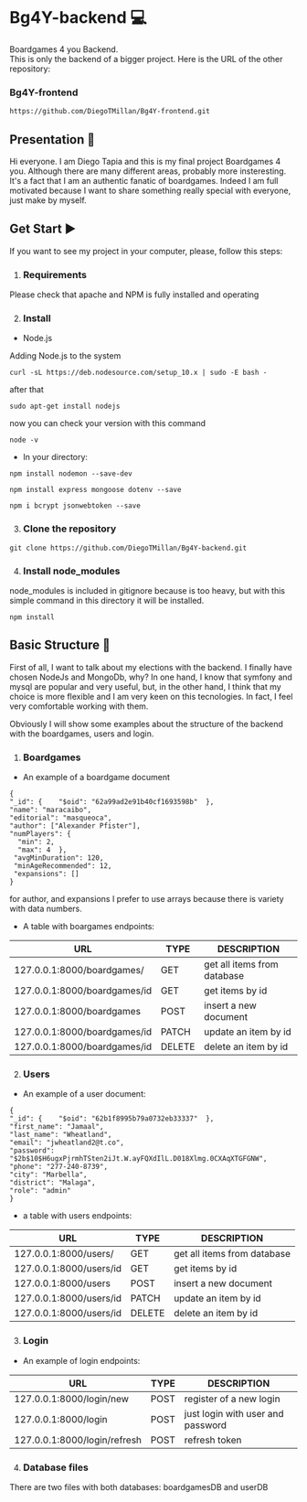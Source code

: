 # Bg4Y-backend :computer:
Boardgames 4 you Backend.\
This is only the backend of a bigger project. Here is the URL of the other repository:
  ### Bg4Y-frontend
  ```
  https://github.com/DiegoTMillan/Bg4Y-frontend.git
  ```

## Presentation :green_book:
Hi everyone. I am Diego Tapia and this is my final project Boardgames 4 you. Although there are many different areas, probably more insteresting.
It's a fact that I am an authentic fanatic of boardgames.
Indeed I am full motivated because I want to share something really special with everyone, just make by myself.

## Get Start :arrow_forward:

If you want to see my project in your computer, please, follow this steps:

  1. ### Requirements

Please check that apache and NPM is fully installed and operating

  2. ### Install

  - Node.js

Adding Node.js to the system

```
curl -sL https://deb.nodesource.com/setup_10.x | sudo -E bash -
```

after that

```
sudo apt-get install nodejs
```

now you can check your version with this command

```
node -v
```

  - In your directory:

```
npm install nodemon --save-dev
```
```
npm install express mongoose dotenv --save
```
```
npm i bcrypt jsonwebtoken --save
```

  3. ### Clone the repository

```
git clone https://github.com/DiegoTMillan/Bg4Y-backend.git
```

  4. ### Install node_modules

node_modules is included in gitignore because is too heavy, but with this simple command in this directory it will be installed.

```
npm install
```

## Basic Structure :bookmark_tabs:

First of all, I want to talk about my elections with the backend. I finally have chosen NodeJs and MongoDb, why?
In one hand, I know that symfony and mysql are popular
and very useful, but, in the other hand, I think that my choice is more flexible and I am very keen on this tecnologies. 
In fact, I feel very comfortable working with them.

Obviously I will show some examples about the structure of the backend with the boardgames, users and login.

  1. ### Boardgames

  - An example of a boardgame document

```
{  
"_id": {    "$oid": "62a99ad2e91b40cf1693598b"  },
"name": "maracaibo",
"editorial": "masqueoca",
"author": ["Alexander Pfister"],
"numPlayers": {
  "min": 2,
  "max": 4  },
 "avgMinDuration": 120,
 "minAgeRecommended": 12,
 "expansions": []
}
```
for author, and expansions I prefer to use arrays because there is variety with data numbers.

- A table with boargames endpoints:

|URL|TYPE|DESCRIPTION|
|---|---|------------|
|127.0.0.1:8000/boardgames/|GET|get all items from database|
|127.0.0.1:8000/boardgames/id|GET|get items by id|
|127.0.0.1:8000/boardgames|POST|insert a new document|
|127.0.0.1:8000/boardgames/id|PATCH|update an item by id|
|127.0.0.1:8000/boardgames/id|DELETE|delete an item by id|

2. ### Users

- An example of a user document:

```
{  
"_id": {    "$oid": "62b1f8995b79a0732eb33337"  },
"first_name": "Jamaal",
"last_name": "Wheatland",
"email": "jwheatland2@t.co",
"password": "$2b$10$H6ugxPjrmhTSten2iJt.W.ayFQXdIlL.D018Xlmg.0CXAqXTGFGNW",
"phone": "277-240-8739",
"city": "Marbella",
"district": "Malaga",
"role": "admin"
}
```
- a table with users endpoints:

|URL|TYPE|DESCRIPTION|
|---|---|------------|
|127.0.0.1:8000/users/|GET|get all items from database|
|127.0.0.1:8000/users/id|GET|get items by id|
|127.0.0.1:8000/users|POST|insert a new document|
|127.0.0.1:8000/users/id|PATCH|update an item by id|
|127.0.0.1:8000/users/id|DELETE|delete an item by id|

3. ### Login 

- An example of login endpoints:

|URL|TYPE|DESCRIPTION|
|---|---|------------|
|127.0.0.1:8000/login/new|POST|register of a new login|
|127.0.0.1:8000/login|POST|just login with user and password|
|127.0.0.1:8000/login/refresh|POST|refresh token|

4. ### Database files

There are two files with both databases: boardgamesDB and userDB






    
